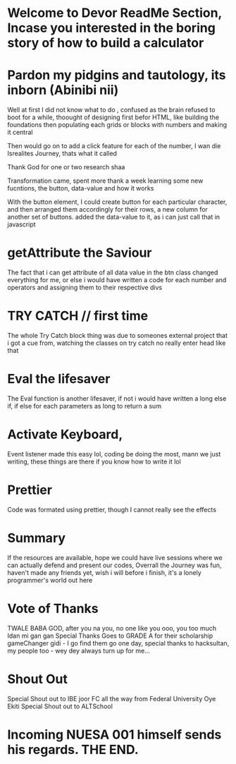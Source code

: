 # Welcome to Devor ReadMe Section, Incase you interested in the boring story of how to build a calculator 
# Pardon my pidgins and tautology, its inborn (Abinibi nii)
Well at first I did not know what to do , confused as the brain refused to boot for a while, thoought of designing first befor HTML, like building the foundations then populating each grids or blocks with numbers and making it central 

Then would go on to add a click feature for each of the number, I wan die 
Isrealites Journey, thats what it called 

Thank God for one or two research shaa 

Transformation came, spent more thank a week learning some new fucntions, the button, data-value and how it works 

With the button element, I could create button for each particular character, and then arranged them accordingly for their rows, a new column for another set of buttons. added the data-value to it, as i can just call that in javascript 

# getAttribute the Saviour
The fact that i can get attribute of all data value in the btn class changed everything for me, or else i would have written a code for each number and operators and assigning them to their respective divs 

# TRY CATCH // first time
The whole  Try Catch block thing was due to someones external project that i got a cue from, watching the classes on try catch no really enter head like that 

# Eval the lifesaver 
The Eval function is another lifesaver, if not i would have written a long else if, if else for each parameters as long to return a sum

# Activate Keyboard, 
Event listener made this easy lol, coding be doing the most, mann we just writing, these things are there if you know how to write it lol 

# Prettier 
Code was formated using prettier, though I cannot really see the effects 


# Summary 
If the resources are available, hope we could have live sessions where we can actually defend and present our codes, 
Overrall the Journey was fun, haven't made any friends yet, wish i will before i finish, it's a lonely programmer's world out here

# Vote of Thanks
TWALE BABA GOD, after you na you, no one like you ooo, you too much Idan mi gan gan 
Special Thanks Goes to GRADE A for their scholarship gameChanger gidi - I go find them go one day, special thanks to hacksultan, my people too - wey dey always turn up for me... 

# Shout Out
Special Shout out to IBE joor FC all the way from Federal University Oye Ekiti
Special Shout out to ALTSchool 

# Incoming NUESA 001 himself sends his regards. THE END. 